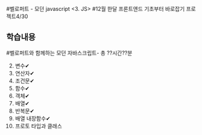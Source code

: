#벨로퍼트 - 모던 javascript <3. JS>
#12월 한달 프론트앤드 기초부터 바로잡기 프로젝트4/30

## 학습내용

#벨로퍼트와 함께하는 모던 자바스크립트- 총 ??시간??분<br>

2. 변수✔ 
3. 연산자✔
4. 조건문✔<br>
5. 함수✔
6. 객체✔
7. 배열✔
8. 반복문✔
9. 배열 내장함수✔
10. 프로토 타입과 클래스
